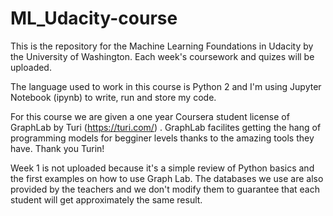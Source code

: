 # ML_Udacity-course
This is the repository for the Machine Learning Foundations in Udacity by the University of Washington. Each week's coursework and quizes will be uploaded. 

The language used to work in this course is Python 2 and I'm using Jupyter Notebook (ipynb) to write, run and store my code. 

For this course we are given a one year Coursera student license of GraphLab by Turi (https://turi.com/) . GraphLab facilites getting the hang of programming models for begginer levels thanks to the amazing tools they have. Thank you Turin!

Week 1 is not uploaded because it's a simple review of Python basics and the first examples on how to use Graph Lab. 
The databases we use are also provided by the teachers and we don't modify them to guarantee that each student will get approximately the same result.  
